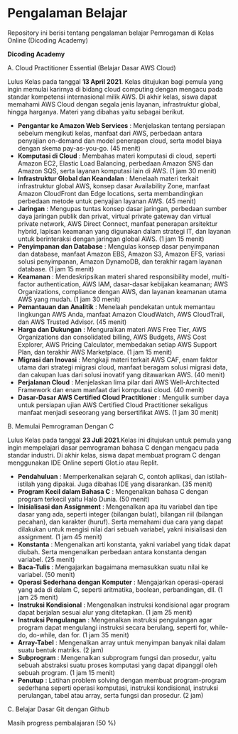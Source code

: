 # Pengalaman Belajar
Repository ini berisi tentang pengalaman belajar Pemrogaman di Kelas Online (Dicoding Academy)

**Dicoding Academy**

A. Cloud Practitioner Essential (Belajar Dasar AWS Cloud)

Lulus Kelas pada tanggal **13 April 2021**. Kelas ditujukan bagi pemula yang ingin memulai karirnya di bidang cloud computing dengan mengacu pada standar kompetensi internasional milik AWS. Di akhir kelas, siswa dapat memahami AWS Cloud dengan segala jenis layanan, infrastruktur global, hingga harganya. Materi yang dibahas yaitu sebagai berikut.

- **Pengantar ke Amazon Web Services** : Menjelaskan tentang persiapan sebelum mengikuti kelas, manfaat dari AWS, perbedaan antara penyajian on-demand dan model penerapan cloud, serta model biaya dengan skema pay-as-you-go. (45 menit)
- **Komputasi di Cloud** : Membahas materi komputasi di cloud, seperti Amazon EC2, Elastic Load Balancing, perbedaan Amazon SNS dan Amazon SQS, serta layanan komputasi lain di AWS. (1 jam 30 menit)
- **Infrastruktur Global dan Keandalan** : Menelaah materi terkait infrastruktur global AWS, konsep dasar Availability Zone, manfaat Amazon CloudFront dan Edge locations, serta membandingkan perbedaan metode untuk penyajian layanan AWS. (45 menit)
- **Jaringan** : Mengupas tuntas konsep dasar jaringan, perbedaan sumber daya jaringan publik dan privat, virtual private gateway dan virtual private network, AWS Direct Connect, manfaat penerapan arsitektur hybrid, lapisan keamanan yang digunakan dalam strategi IT, dan layanan untuk berinteraksi dengan jaringan global AWS. (1 jam 15 menit)
- **Penyimpanan dan Database** : Mengulas konsep dasar penyimpanan dan database, manfaat Amazon EBS, Amazon S3, Amazon EFS, variasi solusi penyimpanan, Amazon DynamoDB, dan terakhir ragam layanan database. (1 jam 15 menit)
- **Keamanan** : Mendeskripsikan materi shared responsibility model, multi-factor authentication, AWS IAM, dasar-dasar kebijakan keamanan; AWS Organizations, compliance dengan AWS, dan layanan keamanan utama AWS yang mudah. (1 jam 30 menit)
- **Pemantauan dan Analitik** : Menelaah pendekatan untuk memantau lingkungan AWS Anda, manfaat Amazon CloudWatch, AWS CloudTrail, dan AWS Trusted Advisor. (45 menit)
- **Harga dan Dukungan** : Menguraikan materi AWS Free Tier, AWS Organizations dan consolidated billing, AWS Budgets, AWS Cost Explorer, AWS Pricing Calculator, membedakan setiap AWS Support Plan, dan terakhir AWS Marketplace. (1 jam 15 menit)
- **Migrasi dan Inovasi** : Mengkaji materi terkait AWS CAF, enam faktor utama dari strategi migrasi cloud, manfaat beragam solusi migrasi data, dan cakupan luas dari solusi inovatif yang ditawarkan AWS. (40 menit)
- **Perjalanan Cloud** : Menjelaskan lima pilar dari AWS Well-Architected Framework dan enam manfaat dari komputasi cloud. (40 menit)
- **Dasar-Dasar AWS Certified Cloud Practitioner** : Mengulik sumber daya untuk persiapan ujian AWS Certified Cloud Practitioner sekaligus manfaat menjadi seseorang yang bersertifikat AWS. (1 jam 30 menit)

B. Memulai Pemrograman Dengan C

Lulus Kelas pada tanggal **23 Juli 2021**.Kelas ini ditujukan untuk pemula yang ingin mempelajari dasar pemrograman bahasa C dengan mengacu pada standar industri. Di akhir kelas, siswa dapat membuat program C dengan menggunakan IDE Online seperti Glot.io atau Replit.

- **Pendahuluan** : Memperkenalkan sejarah C, contoh aplikasi, dan istilah-istilah yang dipakai. Juga dibahas IDE yang disarankan. (35 menit)
- **Program Kecil dalam Bahasa C** : Mengenalkan bahasa C dengan program terkecil yaitu Halo Dunia. (50 menit)
- **Inisialisasi dan Assignment** : Mengenalkan apa itu variabel dan tipe dasar yang ada, seperti integer (bilangan bulat), bilangan riil (bilangan pecahan), dan karakter (huruf). Serta memahami dua cara yang dapat dilakukan untuk mengisi nilai dari sebuah variabel, yakni inisialisasi dan assignment. (1 jam 45 menit)
- **Konstanta** : Mengenalkan arti konstanta, yakni variabel yang tidak dapat diubah. Serta mengenalkan perbedaan antara konstanta dengan variabel. (25 menit)
- **Baca-Tulis** : Mengajarkan bagaimana memasukkan suatu nilai ke variabel. (50 menit)
- **Operasi Sederhana dengan Komputer** : Mengajarkan operasi-operasi yang ada di dalam C, seperti aritmatika, boolean, perbandingan, dll. (1 jam 25 menit)
- **Instruksi Kondisional** : Mengenalkan instruksi kondisional agar program dapat berjalan sesuai alur yang ditetapkan. (1 jam 25 menit)
- **Instruksi Pengulangan** : Mengenalkan instruksi pengulangan agar program dapat mengulangi instruksi secara berulang, seperti for, while-do, do-while, dan for. (1 jam 35 menit)
- **Array-Tabel** : Mengenalkan array untuk menyimpan banyak nilai dalam suatu bentuk matriks. (2 jam)
- **Subprogram** : Mengenalkan subprogram fungsi dan prosedur, yaitu sebuah abstraksi suatu proses komputasi yang dapat dipanggil oleh sebuah program. (1 jam 15 menit)
- **Penutup** : Latihan problem solving dengan membuat program-program sederhana seperti operasi komputasi, instruksi kondisional, instruksi perulangan, tabel atau array, serta fungsi dan prosedur. (2 jam)

C. Belajar Dasar Git dengan Github

Masih progress pembalajaran (50 %)




